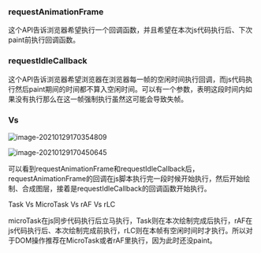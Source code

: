 ### requestAnimationFrame

这个API告诉浏览器希望执行一个回调函数，并且希望在本次js代码执行后、下次paint前执行回调函数。

### requestIdleCallback

这个API告诉浏览器希望浏览器在浏览器每一帧的空闲时间执行回调，而js代码执行然后paint期间的时间都不算入空闲时间。可以有一个参数，表明这段时间内如果没有执行那么在这一帧强制执行虽然这可能会导致失帧。

### Vs

![image-20210129170354809](C:\Users\walker\AppData\Roaming\Typora\typora-user-images\image-20210129170354809.png)

![image-20210129170450645](C:\Users\walker\AppData\Roaming\Typora\typora-user-images\image-20210129170450645.png)

可以看到requestAnimationFrame和requestIdleCallback后，requestAnimationFrame的回调在js脚本执行完一段时候开始执行，然后开始绘制、合成图层，接着是requestIdleCallback的回调函数开始执行。

Task Vs MicroTask Vs rAF Vs rLC

microTask在js同步代码执行后立马执行，Task则在本次绘制完成后执行，rAF在js代码执行后、本次绘制完成前执行，rLC则在本帧有空闲时间时才执行。所以对于DOM操作推荐在MicroTask或者rAF里执行，因为此时还没paint。